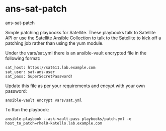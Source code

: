 # ans-sat-patch
ans-sat-patch

Simple patching playbooks for Satellite.  These playbooks talk to Satellite API or use the Satellite Ansible Collection to talk to the Satellite to kick off a patching job rather than using the yum module.

Under the vars/sat.yml there is an ansible-vault encrypted file in the following format: 

```
sat_host: https://sat611.lab.example.com
sat_user: sat-ans-user
sat_pass: SuperSecretPassword!
```

Update this file as per your requirements and encypt with your own password:

```
ansible-vault encrypt vars/sat.yml
```

To Run the playbook:

```
ansible-playbook --ask-vault-pass playbooks/patch.yml -e host_to_patch=rhel8-katello.lab.example.com
```
